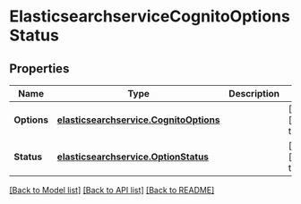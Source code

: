 # ElasticsearchserviceCognitoOptionsStatus
## Properties

Name | Type | Description | Notes
------------ | ------------- | ------------- | -------------
**Options** | [**elasticsearchservice.CognitoOptions**](elasticsearchservice.CognitoOptions.md) |  | [optional] [default to null]
**Status** | [**elasticsearchservice.OptionStatus**](elasticsearchservice.OptionStatus.md) |  | [optional] [default to null]

[[Back to Model list]](../README.md#documentation-for-models) [[Back to API list]](../README.md#documentation-for-api-endpoints) [[Back to README]](../README.md)

